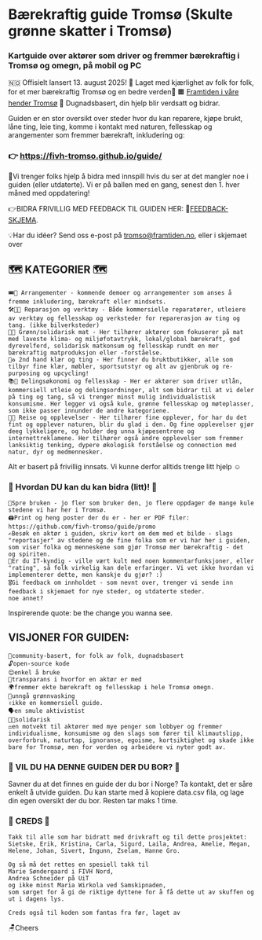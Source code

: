 # Bærekraftig guide Tromsø (Skulte grønne skatter i Tromsø)
### Kartguide over aktører som driver og fremmer bærekraftig i Tromsø og omegn, på mobil og PC
🇳🇴 Offisielt lansert 13. august 2025!
💚 Laget med kjærlighet av folk for folk, for et mer bærekraftig Tromsø og en bedre verden💚
🟧 [Framtiden i våre hender Tromsø](https://linktr.ee/framtidentromso)
🔵 Dugnadsbasert, din hjelp blir verdsatt og bidrar.


Guiden er en stor oversikt over steder hvor du kan reparere, kjøpe brukt, låne ting, leie ting, komme i kontakt med naturen, fellesskap og arangementer som fremmer bærekraft, inkludering og:
### 👉 https://fivh-tromso.github.io/guide/


🫵Vi trenger folks hjelp å bidra med innspill hvis du ser at det mangler noe i guiden (eller utdaterte). Vi er på ballen med en gang, senest den 1. hver måned med oppdatering! 

👉BIDRA FRIVILLIG MED FEEDBACK TIL GUIDEN HER: 📍[FEEDBACK-SKJEMA](https://forms.office.com/e/sn8SK5iuQF). 

💡Har du idéer? Send oss e-post på tromso@framtiden.no, eller i skjemaet over


## 🗺️ KATEGORIER 🗺️
    
    🎟️📣 Arrangementer - kommende demoer og arrangementer som anses å fremme inkludering, bærekraft eller mindsets.
    🛠️👨‍🔧 Reparasjon og verktøy	- Både kommersielle reparatører, utleiere av verktøy og fellesskap og verksteder for reparerasjon av ting og tang. (ikke bilverksteder)
    🍴🌱 Grønn/solidarisk mat	- Her tilhører aktører som fokuserer på mat med laveste klima- og miljøfotavtrykk, lokal/global bærekraft, god dyrevelferd, solidarisk matkonsum og fellesskap rundt en mer bærekraftig matproduksjon eller -forståelse.
    👕♻️ 2nd hand klær og ting - Her finner du bruktbutikker, alle som tilbyr fine klær, møbler, sportsutstyr og alt av gjenbruk og re-purposing og upcycling!
    📚🤝 Delingsøkonomi og fellesskap - Her er aktører som driver utlån, kommersiell utleie og delingsordninger, alt som bidrar til at vi deler på ting og tang, så vi trenger minst mulig individualistisk konsumisme. Her legger vi også kule, grønne fellesskap og møteplasser, som ikke passer innunder de andre kategoriene.
    🚌🌄 Reise og opplevelser - Her tilhører fine opplever, for har du det fint og opplever naturen, blir du glad i den. Og fine opplevelser gjør deeg lykkeligere, og holder deg unna kjøpesentrene og internettreklamene. Her tilhører også andre opplevelser som fremmer lanksiktig tenking, dypere økologisk forståelse og connection med natur, dyr og medmennesker.


Alt er basert på frivillig innsats. Vi kunne derfor alltids trenge litt hjelp ☺️
### 🦸 Hvordan DU kan du kan bidra (litt)! 🦸
    
    💬Spre bruken - jo fler som bruker den, jo flere oppdager de mange kule stedene vi har her i Tromsø.
    🖨️Print og heng poster der du er - her er PDF filer: https://github.com/fivh-tromso/guide/promo
    ✍️Besøk en aktør i guiden, skriv kort om dem med et bilde - slags "reportasjer" av stedene og de fine folka som er vi har her i guiden, som viser folka og menneskene som gjør Tromsø mer bærekraftig - det  og spiriten.
    👾Er du IT-kyndig - ville vært kult med noen kommentarfunksjoner, eller "rating", så folk virkelig kan dele erfaringer. Vi vet ikke hvordan vi implementerer dette, men kanskje du gjør? :)
    🎖️Gi feedback om innholdet - som nevnt over, trenger vi sende inn feedback i skjemaet for nye steder, og utdaterte steder.
    noe annet?

Inspirerende quote: be the change you wanna see.



## VISJONER FOR GUIDEN:
    👬community-basert, for folk av folk, dugnadsbasert
    🔓open-source kode
    😌enkel å bruke
    🫥transparans i hvorfor en aktør er med
    🌍fremmer ekte bærekraft og fellesskap i hele Tromsø omegn.
    🚨unngå grønnvasking
    ✌️ikke en kommersiell guide.
    🗣️en smule aktivistist
    🧑‍🏭solidarisk
    ⚖️en motvekt til aktører med mye penger som lobbyer og fremmer individualisme, konsumisme og den slags som fører til klimautslipp, overforbruk, naturtap, ignoranse, egoisme, kortsiktighet og skade ikke bare for Tromsø, men for verden og arbeidere vi nyter godt av.

### 🤔 VIL DU HA DENNE GUIDEN DER DU BOR? 🤔

Savner du at det finnes en guide der du bor i Norge? Ta kontakt, det er såre enkelt å utvide guiden. Du kan starte med å kopiere data.csv fila, og lage din egen oversikt der du bor. Resten tar maks 1 time.

### 👏 CREDS 👏

    Takk til alle som har bidratt med drivkraft og til dette prosjektet: 
    Sietske, Erik, Kristina, Carla, Sigurd, Laila, Andrea, Amelie, Megan, 
    Helene, Johan, Sivert, Ingunn, Zselam, Hanne Gro.

    Og så må det rettes en spesiell takk til 
    Marie Søndergaard i FIVH Nord, 
    Andrea Schneider på UiT 
    og ikke minst Maria Wirkola ved Samskipnaden, 
    som sørget for å gi de riktige dyttene for å få dette ut av skuffen og ut i dagens lys.

    Creds også til koden som fantas fra før, laget av 


🪑Cheers

